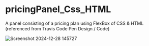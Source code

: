 # pricingPanel_Css_HTML
A panel consisting of a pricing plan using FlexBox of CSS &amp; HTML (referenced from Travis Code Pen Design / Code)


![Screenshot 2024-12-28 145727](https://github.com/user-attachments/assets/8bab06f0-4628-47da-a96d-d6311198d8bf)
